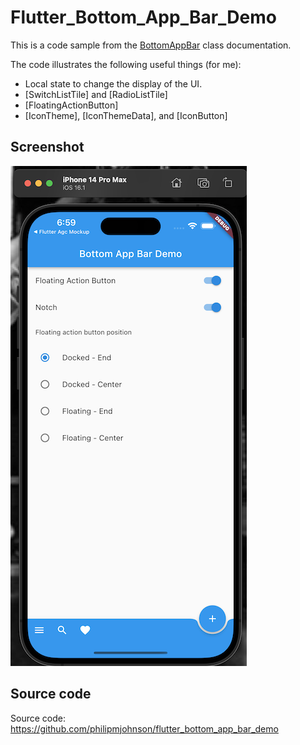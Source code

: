 # Flutter_Bottom_App_Bar_Demo

This is a code sample from the [BottomAppBar](https://api.flutter.dev/flutter/material/BottomAppBar-class.html) class documentation.

The code illustrates the following useful things (for me):

* Local state to change the display of the UI.
* [SwitchListTile] and [RadioListTile]
* [FloatingActionButton]
* [IconTheme], [IconThemeData], and [IconButton]

## Screenshot

![](https://github.com/philipmjohnson/flutter_example_screenshots/raw/main/README-bottom-app-bar-demo.png)

## Source code

Source code: <https://github.com/philipmjohnson/flutter_bottom_app_bar_demo>

